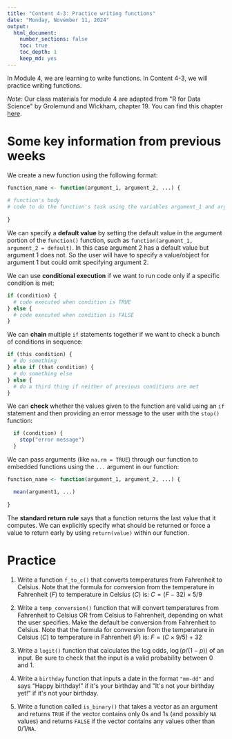 ```yaml
---
title: "Content 4-3: Practice writing functions"
date: "Monday, November 11, 2024"
output: 
  html_document:
    number_sections: false
    toc: true
    toc_depth: 1
    keep_md: yes
---
```



In Module 4, we are learning to write functions.  In Content 4-3, we will practice writing functions.

*Note:* Our class materials for module 4 are adapted from "R for Data Science" by Grolemund and Wickham, chapter 19.  You can find this chapter [here](https://r4ds.had.co.nz/functions.html#when-should-you-write-a-function).

# Some key information from previous weeks

We create a new function using the following format:

``` r
function_name <- function(argument_1, argument_2, ...) {
  
# function's body
# code to do the function's task using the variables argument_1 and argument_2 from above
  
}
```

We can specify a **default value** by setting the default value in the argument portion of the `function()` function, such as `function(argument_1, argument_2 = default)`.  In this case argument 2 has a default value but argument 1 does not.  So the user will have to specify a value/object for argument 1 but could omit specifying argument 2.

We can use **conditional execution** if we want to run code only if a specific condition is met:

``` r
if (condition) {
  # code executed when condition is TRUE
} else {
  # code executed when condition is FALSE
}
```

We can **chain** multiple `if` statements together if we want to check a bunch of conditions in sequence:

``` r
if (this condition) {
  # do something
} else if (that condition) {
  # do something else
} else {
  # do a third thing if neither of previous conditions are met
}
```

We can **check** whether the values given to the function are valid using an `if` statement and then providing an error message to the user with the `stop()` function:

``` r
  if (condition) {
    stop("error message")
  }
```

We can pass arguments (like `na.rm = TRUE`) through our function to embedded functions using the `...` argument in our function:

``` r
function_name <- function(argument_1, argument_2, ...) {

  mean(argument1, ...)
  
}
```

The **standard return rule** says that a function returns the last value that it computes.  We can explicitly specify what should be returned or force a value to return early by using `return(value)` within our function.

# Practice

1. Write a function `f_to_c()` that converts temperatures from Fahrenheit to Celsius. Note that the formula for conversion from the temperature in Fahrenheit ($F$) to temperature in Celsius ($C$) is: $C = (F - 32) \times 5/9$


2. Write a `temp_conversion()` function that will convert temperatures from Fahrenheit to Celsius OR from Celsius to Fahrenheit, depending on what the user specifies.  Make the default be conversion from Fahrenheit to Celsius.  Note that the formula for conversion from the temperature in Celsius ($C$) to temperature in Fahrenheit ($F$) is: $F = (C \times 9/5) + 32$


3. Write a `logit()` function that calculates the log odds, $\log(p/(1-p))$ of an input.  Be sure to check that the input is a valid probability between 0 and 1.


4. Write a `birthday` function that inputs a date in the format `"mm-dd"` and says “Happy birthday!” if it's your birthday and "It's not your birthday yet!" if it's not your birthday.


5. Write a function called `is_binary()` that takes a vector as an argument and returns `TRUE` if the vector contains only 0s and 1s (and possibly `NA` values) and returns `FALSE` if the vector contains any values other than 0/1/`NA`. 





